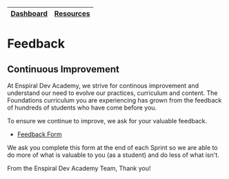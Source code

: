 [Dashboard](../README.md) | [Resources ](README.md) |
------------|----------|

# Feedback 

## Continuous Improvement

At Enspiral Dev Academy, we strive for continous improvement and understand our need to evolve our practices, curriculum and content.  The Foundations curriculum you are experiencing has grown from the feedback of hundreds of students who have come before you.  

To ensure we continue to improve, we ask for your valuable feedback.  


- [Feedback Form](https://goo.gl/forms/xJnibQuE3NHWzGNS2)


We ask you complete this form at the end of each Sprint so we are able to do more of what is valuable to you (as a student) and do less of what isn't.

From the Enspiral Dev Academy Team, Thank you!